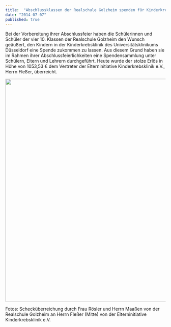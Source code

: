 ```yaml
---
title:  "Abschlussklassen der Realschule Golzheim spenden für Kinderkrebsklinik"
date: "2014-07-07"
published: true
---
```


Bei der Vorbereitung ihrer Abschlussfeier haben die Schülerinnen und Schüler der vier 10. Klassen der Realschule Golzheim den Wunsch geäußert, den Kindern in der Kinderkrebsklinik des Universitätsklinikums Düsseldorf eine Spende zukommen zu lassen. Aus diesem Grund haben sie im Rahmen ihrer Abschlussfeierlichkeiten eine Spendensammlung unter Schülern, Eltern und Lehrern durchgeführt. Heute wurde der stolze Erlös in Höhe von 1053,53 € dem Vertreter der Elterninitiative Kinderkrebsklinik e.V., Herrn Fleßer, überreicht.

<p><img src="img/2014/07/07/20140707Kinderkrebsklinik.jpg" width="700"></p>

Fotos: Schecküberreichung durch Frau Rösler und Herrn Maaßen von der Realschule Golzheim an Herrn Fleßer (Mitte) von der Elterninitiative Kinderkrebsklinik e.V. 
